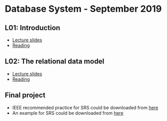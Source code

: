 # Database System - September 2019

## L01: Introduction
- [Lecture slides](2019_09/slides/L01.pdf)
- [Reading](2019_09/reading/L01_Reading.pdf)

## L02: The relational data model
- [Lecture slides](2019_09/slides/L02.pdf)
- [Reading](2019_09/reading/L02_Reading.pdf)

## Final project
- IEEE recommended practice for SRS could be downloaded from [here](https://pdfs.semanticscholar.org/d2f7/b9e639a3d4d56b747eccf68c1e79bf09caa5.pdf)
- An example for SRS could be downloaded from [here](http://www.cse.msu.edu/~chengb/RE-491/Papers/SRSExample-webapp.doc)
